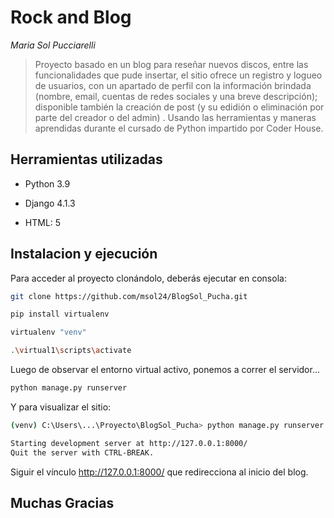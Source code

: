 # Rock and Blog

*Maria Sol Pucciarelli*

>Proyecto basado en un blog para reseñar nuevos discos, entre las funcionalidades que pude insertar, el sitio ofrece un  registro y logueo de usuarios, con un apartado de perfil con la información brindada (nombre, email, cuentas de redes sociales y una breve descripción); disponible también la creación de post (y su edidión o eliminación por parte del creador o del admin) . Usando las herramientas y maneras aprendidas durante el cursado de Python impartido por Coder House.

## Herramientas utilizadas

- Python 3.9

- Django 4.1.3

- HTML: 5


## Instalacion y ejecución

Para acceder al proyecto clonándolo, deberás ejecutar en consola: 
```sh
git clone https://github.com/msol24/BlogSol_Pucha.git
```

```sh
pip install virtualenv

virtualenv "venv"

.\virtual1\scripts\activate
```
Luego de observar el entorno virtual activo, ponemos a correr el servidor...
```sh
python manage.py runserver
```


Y para visualizar el sitio:

```sh
(venv) C:\Users\...\Proyecto\BlogSol_Pucha> python manage.py runserver

Starting development server at http://127.0.0.1:8000/
Quit the server with CTRL-BREAK.
```
Siguir el vínculo http://127.0.0.1:8000/ que redirecciona al inicio del blog.

## Muchas Gracias